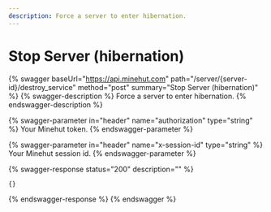```yaml
---
description: Force a server to enter hibernation.
---
```


# Stop Server (hibernation)

{% swagger baseUrl="https://api.minehut.com" path="/server/{server-id}/destroy_service" method="post" summary="Stop Server (hibernation)" %}
{% swagger-description %}
Force a server to enter hibernation.
{% endswagger-description %}

{% swagger-parameter in="header" name="authorization" type="string" %}
Your Minehut token.
{% endswagger-parameter %}

{% swagger-parameter in="header" name="x-session-id" type="string" %}
Your Minehut session id.
{% endswagger-parameter %}

{% swagger-response status="200" description="" %}
```
{}
```
{% endswagger-response %}
{% endswagger %}
